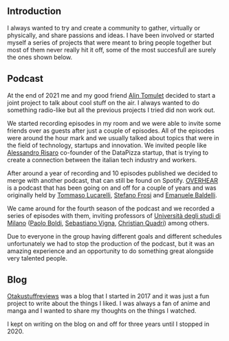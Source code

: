<h2>Introduction</h2>
I always wanted to try and create a community to gather, virtually or physically, and share passions and ideas. I have been involved or started myself a series of projects that were meant to bring people together but most of them never really hit it off, some of the most succesfull are surely the ones shown below.

<h2>Podcast</h2>
At the end of 2021 me and my good friend <a href="https://www.linkedin.com/in/alin-tomulet/">Alin Tomulet</a> decided to start a joint project to talk about cool stuff on the air. I always wanted to do something radio-like but all the previous projects I tried did non work out.

We started recording episodes in my room and we were able to invite some friends over as guests after just a couple of episodes. All of the episodes were around the hour mark and we usually talked about topics that were in the field of technology, startups and innovation. We invited people like <a href="https://www.linkedin.com/in/alessandrorisaro/">Alessandro Risaro</a> co-founder of the DataPizza startup, that is trying to create a connection between the italian tech industry and workers.

After around a year of recording and 10 episodes published we decided to merge with another podcast, that can still be found on Spotify. <a href="https://open.spotify.com/show/11kIqeinNDiluu7TpsYsEm">OVERHEAR</a> is a podcast that has been going on and off for a couple of years and was originally held by <a href="https://www.linkedin.com/in/tommaso-lucarelli-ba4483177/">Tommaso Lucarelli</a>, <a href="https://www.linkedin.com/in/stefano-frosi-a377a1158/">Stefano Frosi</a> and <a href="https://www.linkedin.com/in/emabaldelli/">Emanuele Baldelli</a>. 

We came around for the fourth season of the podcast and we recorded a series of episodes with them, inviting professors of <a href="https://s3gmentati0nfault.github.io/me/unimi/"> Università degli studi di Milano</a> (<a href="https://boldi.di.unimi.it/">Paolo Boldi</a>, <a href="https://vigna.di.unimi.it/">Sebastiano Vigna</a>, <a href="https://homes.di.unimi.it/quadri/">Christian Quadri</a>) among others.

Due to everyone in the group having different goals and different schedules unfortunately we had to stop the production of the podcast, but it was an amazing experience and an opportunity to do something great alongside very talented people.

<h2>Blog</h2>
<a href="http://otakustuffreviews.blogspot.com/">Otakustuffreviews</a> was a blog that I started in 2017 and it was just a fun project to write about the things I liked. I was always a fan of anime and manga and I wanted to share my thoughts on the things I watched.

I kept on writing on the blog on and off for three years until I stopped in 2020.

